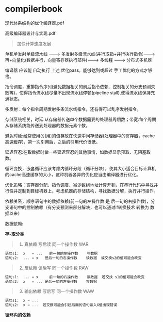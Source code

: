# compilerbook

现代体系结构的优化编译器.pdf

高级编译器设计与实现.pdf

> 加快计算速度发展

单机单发射单级流水线 ---> 多发射多级流水线(并行取指+并行执行指令)---> 再+向量化(数据并行，向量寄存器执行部件)---> 多线程 ---> 分布式多机器

编译器 应该能 自动执行 上述 优化pass，能够达到或超过 手工优化的方式才够格。

指令调度，重排指令序列(避免数据相关的前后指令依赖、控制相关的分支预测失败等)，使得指令流水线尽量不出现流水线停顿(pipeline stall),使得流水线保持充满状态。

多发射：每个指令周期发射多条流水线指令，还有得可以乱序发射指令。

存储系统相关，时延:从存储器传送单个数据需要的处理器周期数；带宽:每个周期从存储系统能传送到处理器的数据元素个数。

避免时延:经常使用(引用)的值存放在快速中间存储器(处理器中的寄存器，cache高速缓存)，第一次引用后，之后的引用代价很低。

延迟容忍:在取数据时做一些延迟容忍的其他事情，如数据显示预取、无阻塞取数。

循环变换，嵌套循环应该考虑内循环分段（循环分块），使其大小适合目标计算机的cache高速缓存的大小，这种机器各异的优化应当由编译器进行优化。

优化策略：寄存器分配、指令调度、减少数组地址计算开销，在串行代码中寻找并行性并定制到目标机器上，考虑机器的存储结构，寻找数据分解，执行并行操作。

依赖关系，顺序语句中的数据依赖(前一句的左操作数 是 后一句的右操作数)，分支语句中的控制依赖（有分支预测来部分解决，也可以通过if转换技术 转换为 数据以来）


数据依赖:

**存-取分类**

> 1. 真依赖     写后读 同一个操作数 WAR
```c
语句s1:  x   = ...   前一句的左操作数    写数据
语句s2:  ... = x   是后一句的右操作数    读数据  或交换s2的值可能会改变
```

> 2. 反依赖     读后写 同一个操作数 RAW
```c
语句s1:  ... = x     前一句的右操作数    读数据  若交换 s1的值可能会改变
语句s2:  x   = ... 是后一句的左操作数    写数据
```

> 3. 输出依赖   写后写 同一个操作数 WAW
```c
语句s1:  x = ...
语句s2:  x = ...  若交换可能会引起后面的语句读入X值出现错误
```

**循环内的依赖**





